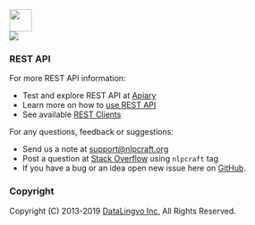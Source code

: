 <img src="https://nlpcraft.org/images/nlpcraft_logo_black.gif" height="40px">
<br>
<img src="https://travis-ci.org/vic64/nlpcraft.svg?branch=master">

### REST API
For more REST API information:
 * Test and explore REST API at [Apiary](https://nlpcraft.docs.apiary.io/)
 * Learn more on how to [use REST API](https://nlpcraft.org/using-rest.html)
 * See available [REST Clients](https://nlpcraft.org/rest-clients.html) 

For any questions, feedback or suggestions:

 * Send us a note at [support@nlpcraft.org](mailto:support@nlpcraft.org)
 * Post a question at [Stack Overflow](https://stackoverflow.com/questions/ask) using <code>nlpcraft</code> tag
 * If you have a bug or an idea open new issue here on [GitHub](https://github.com/vic64/nlpcraft/issues).

### Copyright
Copyright (C) 2013-2019 [DataLingvo Inc.](https://www.datalingvo.com) All Rights Reserved.


